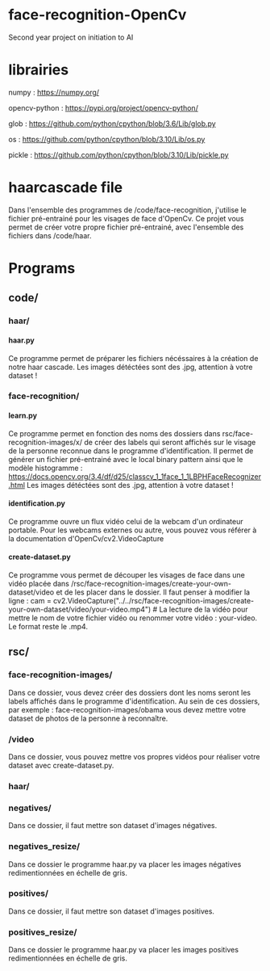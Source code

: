 # face-recognition-OpenCv
Second year project on initiation to AI

# librairies
numpy         : https://numpy.org/

opencv-python : https://pypi.org/project/opencv-python/

glob          : https://github.com/python/cpython/blob/3.6/Lib/glob.py

os            : https://github.com/python/cpython/blob/3.10/Lib/os.py

pickle        : https://github.com/python/cpython/blob/3.10/Lib/pickle.py

# haarcascade file
Dans l'ensemble des programmes de /code/face-recognition, j'utilise le fichier pré-entrainé pour les visages de face d'OpenCv.
Ce projet vous permet de créer votre propre fichier pré-entrainé, avec l'ensemble des fichiers dans /code/haar.

# Programs

## code/
### haar/
#### haar.py
Ce programme permet de préparer les fichiers nécéssaires à la création de notre haar cascade.
Les images détéctées sont des .jpg, attention à votre dataset !

### face-recognition/
#### learn.py
Ce programme permet en fonction des noms des dossiers dans rsc/face-recognition-images/x/ de créer des labels qui seront affichés sur le visage de la personne reconnue dans le programme d'identification.
Il permet de générer un fichier pré-entrainé avec le local binary pattern ainsi que le modèle histogramme : https://docs.opencv.org/3.4/df/d25/classcv_1_1face_1_1LBPHFaceRecognizer.html
Les images détéctées sont des .jpg, attention à votre dataset !
#### identification.py
Ce programme ouvre un flux vidéo celui de la webcam d'un ordinateur portable. Pour les webcams externes ou autre, vous pouvez vous référer à la documentation d'OpenCv/cv2.VideoCapture
#### create-dataset.py
Ce programme vous permet de découper les visages de face dans une vidéo placée dans /rsc/face-recognition-images/create-your-own-dataset/video et de les placer dans le dossier.
Il faut penser à modifier la ligne :
cam = cv2.VideoCapture("../../rsc/face-recognition-images/create-your-own-dataset/video/your-video.mp4") # La lecture de la vidéo
pour mettre le nom de votre fichier vidéo ou renommer votre vidéo : your-video. Le format reste le .mp4.

## rsc/
### face-recognition-images/
Dans ce dossier, vous devez créer des dossiers dont les noms seront les labels affichés dans le programme d'identification.
Au sein de ces dossiers, par exemple : face-recognition-images/obama vous devez mettre votre dataset de photos de la personne à reconnaître.
### /video
Dans ce dossier, vous pouvez mettre vos propres vidéos pour réaliser votre dataset avec create-dataset.py.

### haar/
### negatives/
Dans ce dossier, il faut mettre son dataset d'images négatives.
### negatives_resize/
Dans ce dossier le programme haar.py va placer les images négatives redimentionnées en échelle de gris.
### positives/
Dans ce dossier, il faut mettre son dataset d'images positives.
### positives_resize/
Dans ce dossier le programme haar.py va placer les images positives redimentionnées en échelle de gris.
